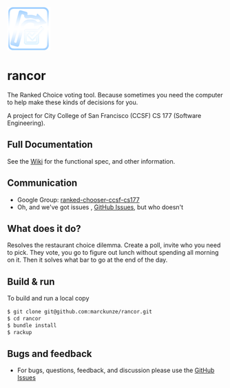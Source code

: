 <img src="https://raw.githubusercontent.com/marckunze/rancor/master/public/images/logo_100x100.png?token=AA_TUIHtU0owIsON9lk3pTF_WaYt8mGvks5Uj-BEwA%3D%3D">

# rancor
The Ranked Choice voting tool. Because sometimes you need the computer to help make these kinds of decisions for you.

A project for City College of San Francisco (CCSF) CS 177 (Software Engineering).

## Full Documentation
See the [Wiki](https://github.com/marckunze/rancor/wiki) for the functional spec, and other information.

## Communication
* Google Group: [ranked-chooser-ccsf-cs177](groups.google.com/forum/#!forum/ranked-chooser-ccsf-cs177)
* Oh, and we've got issues , [GitHub Issues](https://github.com/marckunze/rancor/issues), but who doesn't

## What does it do?
Resolves the restaurant choice dilemma. Create a poll, invite who you need to pick. They vote, you go to figure out lunch without spending all morning on it. Then it solves what bar to go at the end of the day.

## Build & run
To build and run a local copy

```
$ git clone git@github.com:marckunze/rancor.git
$ cd rancor
$ bundle install
$ rackup
```

## Bugs and feedback
* For bugs, questions, feedback, and discussion please use the [GitHub Issues](https://github.com/marckunze/rancor/issues)
